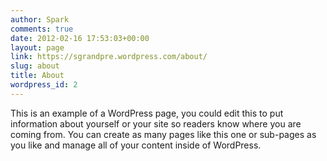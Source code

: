```yaml
---
author: Spark
comments: true
date: 2012-02-16 17:53:03+00:00
layout: page
link: https://sgrandpre.wordpress.com/about/
slug: about
title: About
wordpress_id: 2
---
```


This is an example of a WordPress page, you could edit this to put information about yourself or your site so readers know where you are coming from. You can create as many pages like this one or sub-pages as you like and manage all of your content inside of WordPress.
